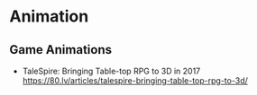 # Animation

## Game Animations

* TaleSpire: Bringing Table-top RPG to 3D in 2017
  https://80.lv/articles/talespire-bringing-table-top-rpg-to-3d/
